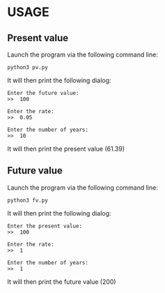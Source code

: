 # USAGE

## Present value

Launch the program via the following command line:

```python3 pv.py```

It will then print the following dialog:

````
Enter the future value:
>>  100

Enter the rate:
>>  0.05

Enter the number of years:
>>  10
````

It will then print the present value (61.39)


## Future value

Launch the program via the following command line:

```python3 fv.py```

It will then print the following dialog:

````
Enter the present value:
>>  100

Enter the rate:
>>  1

Enter the number of years:
>>  1
````

It will then print the future value (200)

